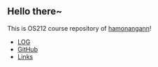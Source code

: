 Hello there~
--
This is OS212 course repository of [hamonangann](https://github.com/hamonangann/)!
- [LOG](TXT/mylog.txt)
- [GitHub](https://github.com/hamonangann/os212)
- [Links](./LINKS/)
